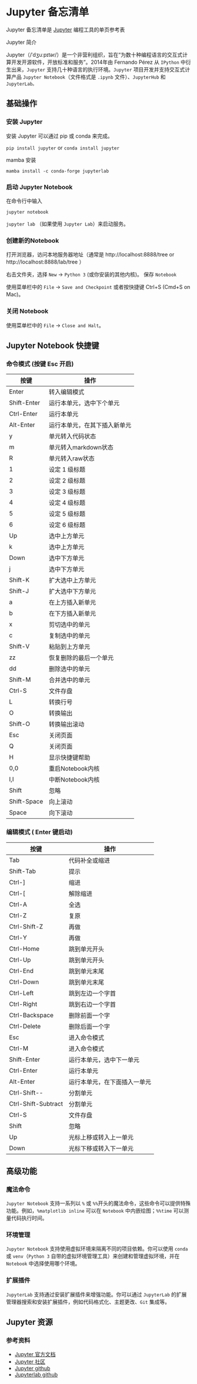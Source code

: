 Jupyter 备忘清单
===

Jupyter 备忘清单是 [Jupyter](http://jupyter.org) 编程工具的单页参考表

Jupyter 简介

Jupyter（/ˈdʒuːpɪtər/）是一个非营利组织，旨在“为数十种编程语言的交互式计算开发开源软件，开放标准和服务”。2014年由 Fernando Pérez 从 `IPython` 中衍生出来，`Jupyter` 支持几十种语言的执行环境。`Jupyter` 项目开发并支持交互式计算产品 `Jupyter Notebook`（文件格式是 `.ipynb` 文件）、`JupyterHub` 和 `JupyterLab。`

基础操作
----

### 安装 Jupyter

安装 Jupyter 可以通过 pip 或 conda 来完成。

`pip install jupyter` or `conda install jupyter`

mamba 安装

`mamba install -c conda-forge jupyterlab`


### 启动 Jupyter Notebook

在命令行中输入 

`jupyter notebook` 

`jupyter lab`  （如果使用 `Jupyter Lab`）来启动服务。

### 创建新的Notebook

打开浏览器，访问本地服务器地址（通常是 http://localhost:8888/tree or http://localhost:8888/lab/tree ）

右击文件夹，选择 `New` -> `Python 3` (或你安装的其他内核)。
保存 `Notebook`

使用菜单栏中的 `File` -> `Save and Checkpoint` 或者按快捷键 Ctrl+S (Cmd+S on Mac)。

### 关闭 Notebook

使用菜单栏中的 `File` -> `Close and Halt`。

Jupyter Notebook 快捷键
---


### 命令模式 (按键 Esc 开启)

| 按键        | 操作                         |
| ----------- | ---------------------------- |
| Enter       | 转入编辑模式                 |
| Shift-Enter | 运行本单元，选中下个单元     |
| Ctrl-Enter  | 运行本单元                   |
| Alt-Enter   | 运行本单元，在其下插入新单元 |
| y           | 单元转入代码状态             |
| m           | 单元转入markdown状态         |
| R           | 单元转入raw状态              |
| 1           | 设定 1 级标题                |
| 2           | 设定 2 级标题                |
| 3           | 设定 3 级标题                |
| 4           | 设定 4 级标题                |
| 5           | 设定 5 级标题                |
| 6           | 设定 6 级标题                |
| Up          | 选中上方单元                 |
| k           | 选中上方单元                 |
| Down        | 选中下方单元                 |
| j           | 选中下方单元                 |
| Shift-K     | 扩大选中上方单元             |
| Shift-J     | 扩大选中下方单元             |
| a           | 在上方插入新单元             |
| b           | 在下方插入新单元             |
| x           | 剪切选中的单元               |
| c           | 复制选中的单元               |
| Shift-V     | 粘贴到上方单元               |
| zz          | 恢复删除的最后一个单元       |
| dd          | 删除选中的单元               |
| Shift-M     | 合并选中的单元               |
| Ctrl-S      | 文件存盘                     |
| L           | 转换行号                     |
| O           | 转换输出                     |
| Shift-O     | 转换输出滚动                 |
| Esc         | 关闭页面                     |
| Q           | 关闭页面                     |
| H           | 显示快捷键帮助               |
| 0,0         | 重启Notebook内核             |
| I,I         | 中断Notebook内核             |
| Shift       | 忽略                         |
| Shift-Space | 向上滚动                     |
| Space       | 向下滚动                     |

### 编辑模式 ( Enter 键启动)

| 按键                | 操作                         |
| ------------------- | ---------------------------- |
| Tab                 | 代码补全或缩进               |
| Shift-Tab           | 提示                         |
| Ctrl-]              | 缩进                         |
| Ctrl-[              | 解除缩进                     |
| Ctrl-A              | 全选                         |
| Ctrl-Z              | 复原                         |
| Ctrl-Shift-Z        | 再做                         |
| Ctrl-Y              | 再做                         |
| Ctrl-Home           | 跳到单元开头                 |
| Ctrl-Up             | 跳到单元开头                 |
| Ctrl-End            | 跳到单元末尾                 |
| Ctrl-Down           | 跳到单元末尾                 |
| Ctrl-Left           | 跳到左边一个字首             |
| Ctrl-Right          | 跳到右边一个字首             |
| Ctrl-Backspace      | 删除前面一个字               |
| Ctrl-Delete         | 删除后面一个字               |
| Esc                 | 进入命令模式                 |
| Ctrl-M              | 进入命令模式                 |
| Shift-Enter         | 运行本单元，选中下一单元     |
| Ctrl-Enter          | 运行本单元                   |
| Alt-Enter           | 运行本单元，在下面插入一单元 |
| Ctrl-Shift--        | 分割单元                     |
| Ctrl-Shift-Subtract | 分割单元                     |
| Ctrl-S              | 文件存盘                     |
| Shift               | 忽略                         |
| Up                  | 光标上移或转入上一单元       |
| Down                | 光标下移或转入下一单元       |

高级功能
---

### 魔法命令

`Jupyter Notebook` 支持一系列以 `%` 或 `%%`开头的魔法命令，这些命令可以提供特殊功能。例如，`%matplotlib inline` 可以在 `Notebook` 中内嵌绘图；`%%time` 可以测量代码执行时间。

### 环境管理

`Jupyter Notebook` 支持使用虚拟环境来隔离不同的项目依赖。你可以使用 `conda` 或 `venv`（`Python 3` 自带的虚拟环境管理工具）来创建和管理虚拟环境，并在 `Notebook` 中选择使用哪个环境。

### 扩展插件

`JupyterLab` 支持通过安装扩展插件来增强功能。你可以通过 `JupyterLab` 的扩展管理器搜索和安装扩展插件，例如代码格式化、主题更改、`Git` 集成等。


Jupyter 资源
---

### 参考资料

- [Jupyter 官方文档](https://docs.jupyter.org/)
- [Jupyter 社区](https://jupyter.org/)
- [Jupyter github](https://github.com/jupyter/jupyter)
- [Jupyterlab github](https://github.com/jupyterlab/jupyterlab)